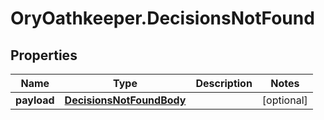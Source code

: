 # OryOathkeeper.DecisionsNotFound

## Properties
Name | Type | Description | Notes
------------ | ------------- | ------------- | -------------
**payload** | [**DecisionsNotFoundBody**](DecisionsNotFoundBody.md) |  | [optional] 



